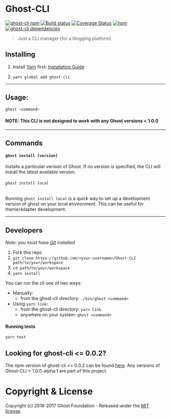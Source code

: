 # Ghost-CLI

[![ghost-cli npm](https://travis-ci.org/TryGhost/Ghost-CLI.svg?branch=master)](https://travis-ci.org/TryGhost/Ghost-CLI)
[![Build status](https://ci.appveyor.com/api/projects/status/nsq2yxgbgigm0d96?svg=true)](https://ci.appveyor.com/project/acburdine/ghost-cli)
[![Coverage Status](https://coveralls.io/repos/github/TryGhost/Ghost-CLI/badge.svg?branch=master)](https://coveralls.io/github/TryGhost/Ghost-CLI?branch=master)
[![npm](https://img.shields.io/npm/v/ghost-cli.svg)](https://npmjs.com/package/ghost-cli/)
[![ghost-cli dependencies](https://david-dm.org/TryGhost/Ghost-CLI.svg)](https://david-dm.org/TryGhost/Ghost-CLI)

> Just a CLI manager (for a blogging platform)

## Installing

1. Install [Yarn](https://yarnpkg.com) first: [Installation Guide](https://yarnpkg.com/en/docs/install)

2. `yarn global add ghost-cli`

---

## Usage:

```sh
ghost <command>
```

#### NOTE: This CLI is not designed to work with any Ghost versions < 1.0.0

---

## Commands

#### `ghost install [version]`

Installs a particular version of Ghost. If no version is specified, the CLI will install the latest available version.

###### `ghost install local`

Running `ghost install local` is a quick way to set up a development version of ghost on your local environment. This can be useful for theme/adapter development.

---

## Developers

*Note: you must have [Git](https://git-scm.com/) installed*

1. Fork this repo
2. `git clone https://github.com/<your-username>/Ghost-CLI path/to/your/workspace`
3. `cd path/to/your/workspace`
4. `yarn install`

You can run the cli one of two ways:

- Manually:
    - from the ghost-cli directory: `./bin/ghost <command>`
- Using `yarn link`:
    - from the ghost-cli directory: `yarn link`
    - anywhere on your system: `ghost <command>`

#### Running tests

```sh
yarn test
```

## Looking for ghost-cli <= 0.0.2?

The npm version of ghost-cli <= 0.0.2 can be found [here](https://github.com/jeffdonthemic/ghost-cli). Any versions of Ghost-CLI > 1.0.0-alpha.1 are part of this project.

# Copyright & License

Copyright (c) 2016-2017 Ghost Foundation - Released under the [MIT license](LICENSE).
